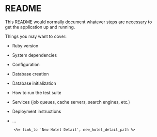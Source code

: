 # README

This README would normally document whatever steps are necessary to get the
application up and running.

Things you may want to cover:

* Ruby version

* System dependencies

* Configuration

* Database creation

* Database initialization

* How to run the test suite

* Services (job queues, cache servers, search engines, etc.)

* Deployment instructions

* ...


    <!-- booking = BookingDetail.new(user_id: current_user, hotel_detail_id: params[:hotel_id], total_price: hotel.price, from_date: params[:from], to_date: params[:to]) -->

<!-- puts hotel.price
        price = hotel.price.to_i
        puts params[:rooms]
        rom = params[:rooms]
        dif = Date.parse(params[:to]) - Date.parse(params[:from])
        puts dif.to_i
        diff = dif.to_i
        total = (price) * (rom.to_i) * (diff) -->

        <%= link_to 'New Hotel Detail', new_hotel_detail_path %>
<!-- <%= link_to 'Sign out', destroy_user_session_path, method: :delete %> -->